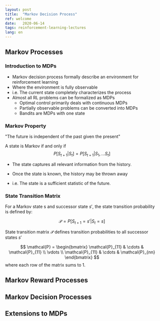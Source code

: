 ```yaml
---
layout: post
title:  "Markov Decision Process"
ref: welcome
date:   2020-06-14
tags: reinforcement-learning-lectures
lang: en
---
```


## Markov Processes

### Introduction to MDPs
- Markov decision process formally describe an environment for reinforcement learning
- Where the environment is fully observable
- i.e. The current state completely characterizes the process 
- Almost all RL problems can be formalized as MDPs
    - Optimal control primarily deals with continuous MDPs
    - Partially observable problems can be converted into MDPs
    - Bandits are MDPs with one state

### Markov Property
"The future is independent of the past given the present"

<div class="definition">

A state is Markov if and only if 
$$P[S_{t+1} |S_t] = P[S_{t+1} | S_1, ... S_t]$$

</div>

- The state captures all relevant information from the history.

- Once the state is known, the history may be thrown away
- i.e. The state is a sufficient statistic of the future.

### State Transition Matrix
For a Markov state s and successor state $s'$, the state transition probability is defined by:

$$
\mathcal{P} = P[S_{t+1}=s' | S_t=s]
$$

State transition matrix $\mathcal{P}$ defines transition probabilities to all successor states $s'$

$$
\mathcal{P} = \begin{bmatrix}
\mathcal{P}_{11} & \cdots & \mathcal{P}_{11} \\
\vdots \\
\mathcal{P}_{11} & \cdots & \mathcal{P}_{nn}
\end{bmatrix}
$$
where each row of the matrix sums to 1.
## Markov Reward Processes

## Markov Decision Processes

## Extensions to MDPs